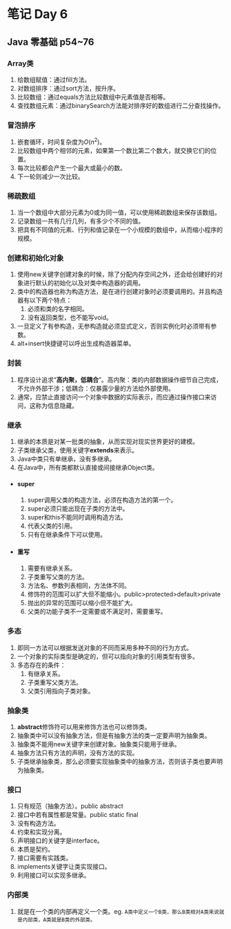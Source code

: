 ﻿
# 笔记 Day 6
## Java 零基础 p54~76
### Array类
1. 给数组赋值：通过fill方法。
2. 对数组排序：通过sort方法，按升序。
3. 比较数组：通过equals方法比较数组中元素值是否相等。
4. 查找数组元素：通过binarySearch方法能对排序好的数组进行二分查找操作。
### 冒泡排序
1. 嵌套循环，时间复杂度为$O(n^2)$。
2. 比较数组中两个相邻的元素，如果第一个数比第二个数大，就交换它们的位置。
3. 每次比较都会产生一个最大或最小的数。
4. 下一轮则减少一次比较。
### 稀疏数组
1. 当一个数组中大部分元素为0或为同一值，可以使用稀疏数组来保存该数组。
2. 记录数组一共有几行几列，有多少个不同的值。
3. 把具有不同值的元素、行列和值记录在一个小规模的数组中，从而缩小程序的规模。
### 创建和初始化对象
1. 使用new关键字创建对象的时候，除了分配内存空间之外，还会给创建好的对象进行默认的初始化以及对类中构造器的调用。
2. 类中的构造器也称为构造方法，是在进行创建对象时必须要调用的。并且构造器有以下两个特点：
	1. 必须和类的名字相同。
	2. 没有返回类型，也不能写void。
3. 一旦定义了有参构造，无参构造就必须显式定义，否则实例化时必须带有参数。
4. alt+insert快捷键可以呼出生成构造器菜单。
### 封装
1. 程序设计追求“**高内聚，低耦合**”。高内聚：类的内部数据操作细节自己完成，不允许外部干涉；低耦合：仅暴露少量的方法给外部使用。
2. 通常，应禁止直接访问一个对象中数据的实际表示，而应通过操作接口来访问，这称为信息隐藏。
### 继承
1. 继承的本质是对某一批类的抽象，从而实现对现实世界更好的建模。
2. 子类继承父类，使用关键字**extends**来表示。
3. Java中类只有单继承，没有多继承。
4. 在Java中，所有类都默认直接或间接继承Object类。
- #### super
	1. super调用父类的构造方法，必须在构造方法的第一个。
	2. super必须只能出现在子类的方法中。
	3. super和this不能同时调用构造方法。
	4. 代表父类的引用。
	5. 只有在继承条件下可以使用。
- #### 重写
	1. 需要有继承关系。
	2. 子类重写父类的方法。
	3. 方法名、参数列表相同，方法体不同。
	4. 修饰符的范围可以扩大但不能缩小。public>protected>default>private
	5. 抛出的异常的范围可以缩小但不能扩大。
	6. 父类的功能子类不一定需要或不满足时，需要重写。
### 多态
1. 即同一方法可以根据发送对象的不同而采用多种不同的行为方式。
2. 一个对象的实际类型是确定的，但可以指向对象的引用类型有很多。
3. 多态存在的条件：
	1. 有继承关系。
	2. 子类重写父类方法。
	3. 父类引用指向子类对象。
### 抽象类
1. **abstract**修饰符可以用来修饰方法也可以修饰类。
2. 抽象类中可以没有抽象方法，但是有抽象方法的类一定要声明为抽象类。
3. 抽象类不能用new关键字来创建对象。抽象类只能用于继承。
4. 抽象方法只有方法的声明，没有方法的实现。
5. 子类继承抽象类，那么必须要实现抽象类中的抽象方法，否则该子类也要声明为抽象类。
### 接口
1. 只有规范（抽象方法）。public abstract
2. 接口中若有属性都是常量。public static final
3. 没有构造方法。
4. 约束和实现分离。
5. 声明接口的关键字是interface。
6. 本质是契约。
7. 接口需要有实践类。
8. implements关键字让类实现接口。
9. 利用接口可以实现多继承。
### 内部类
1. 就是在一个类的内部再定义一个类。eg. `A类中定义一个B类，那么B类相对A类来说就是内部类，A类就是B类的外部类。`

